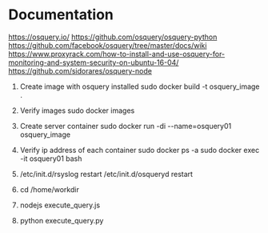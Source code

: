 Documentation
=============
https://osquery.io/
https://github.com/osquery/osquery-python
https://github.com/facebook/osquery/tree/master/docs/wiki
https://www.proxyrack.com/how-to-install-and-use-osquery-for-monitoring-and-system-security-on-ubuntu-16-04/
https://github.com/sidorares/osquery-node

1. Create image with osquery installed
sudo docker build -t osquery_image .

2. Verify images
sudo docker images

3. Create server container
sudo docker run -di --name=osquery01 osquery_image

4. Verify ip address of each container
sudo docker ps -a
sudo docker exec -it osquery01 bash

5. /etc/init.d/rsyslog restart
   /etc/init.d/osqueryd restart

6. cd /home/workdir
7. nodejs execute_query.js
8. python execute_query.py

